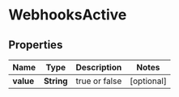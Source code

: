 # WebhooksActive

## Properties
Name | Type | Description | Notes
------------ | ------------- | ------------- | -------------
**value** | **String** |  true or false |  [optional]

